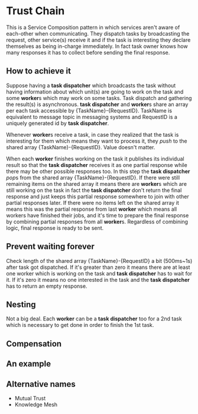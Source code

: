 # Trust Chain
This is a Service Composition pattern in which services aren't aware of each-other when communicating. They dispatch
tasks by broadcasting the request, other service(s) receive it and if the task is interesting they declare themselves as
being in-charge immediately. In fact task owner knows how many responses it has to collect before sending the final
response.

## How to achieve it
Suppose having a **task dispatcher** which broadcasts the task without having information about which unit(s)
are going to work on the task and some **worker**s which may work on some tasks. Task dispatch and gathering
the result(s) is asynchronous. **task dispatcher** and **worker**s share an array per each task accessible by
{TaskName}-{RequestID}. TaskName is equivalent to message topic in messaging systems and
RequestID is a uniquely generated id by **task dispatcher**.

Whenever **worker**s receive a task, in case they realized that the task is interesting for them which means
they want to process it, they _push_ to the shared array {TaskName}-{RequestID}. Value doesn't matter.

When each **worker** finishes working on the task it publishes its individual result so that the **task dispatcher**
receives it as one partial response while there may be other possible responses too.
In this step the **task dispatcher** *pop*s from the shared array {TaskName}-{RequestID}. If there were still remaining
items on the shared array it means there are **worker**s which are still working on the task
in fact the **task dispatcher** don't return the final response and just keeps this partial response somewhere to join
with other partial responses later. If there were no items left on the shared array it means
this was the partial response from last **worker** which means all workers have finished their jobs, and it's time to
prepare the final response by combining partial responses from all **worker**s. Regardless of combining logic,
final response is ready to be sent.

## Prevent waiting forever
Check length of the shared array {TaskName}-{RequestID} a bit (500ms~1s) after task got dispatched. If it's greater than
zero it means there are at least one worker which is working on the task and **task dispatcher** has to wait for it.
If it's zero it means no one interested in the task and the **task dispatcher** has to return an empty response.

## Nesting
Not a big deal. Each **worker** can be a **task dispatcher** too for a 2nd task which is necessary to get done
in order to finish the 1st task.

## Compensation

## An example

## Alternative names
* Mutual Trust
* Knowledge Mesh
